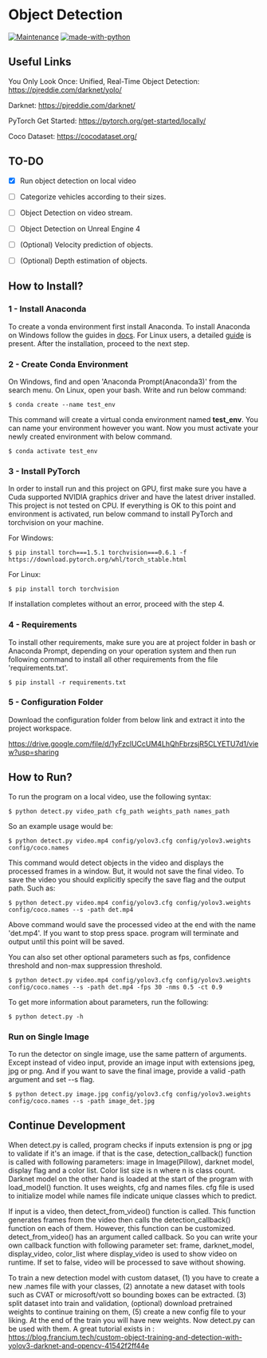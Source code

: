 # Object Detection

[![Maintenance](https://img.shields.io/badge/Maintained%3F-yes-green.svg)](https://GitHub.com/Naereen/StrapDown.js/graphs/commit-activity)
[![made-with-python](https://img.shields.io/badge/Made%20with-Python-1f425f.svg)](https://www.python.org/)

## Useful Links
You Only Look Once: Unified, Real-Time Object Detection: https://pjreddie.com/darknet/yolo/

Darknet: https://pjreddie.com/darknet/

PyTorch Get Started: https://pytorch.org/get-started/locally/ 

Coco Dataset: https://cocodataset.org/
## TO-DO
- [x] Run object detection on local video
- [ ] Categorize vehicles according to their sizes.
- [ ] Object Detection on video stream.
- [ ] Object Detection on Unreal Engine 4
- [ ] (Optional) Velocity prediction of objects.
- [ ] (Optional) Depth estimation of objects.


## How to Install?

### 1 - Install Anaconda

To create a vonda environment first install Anaconda. To install Anaconda on Windows
follow the guides in [docs](https://docs.anaconda.com/anaconda/install/windows/). For Linux users,
a detailed [guide](https://docs.anaconda.com/anaconda/install/linux/) is present. After the installation,
proceed to the next step.

### 2 - Create Conda Environment

On Windows, find and open 'Anaconda Prompt(Anaconda3)' from the search menu. On Linux, open your bash. Write and 
run below command:
```
$ conda create --name test_env
``` 

This command will create a virtual conda environment named **test_env**. You can name your environment however you want. Now you must activate your newly created environment 
with below command.

```
$ conda activate test_env
```


### 3 - Install PyTorch

In order to install run and this project on GPU, first make sure you have a Cuda supported 
NVIDIA graphics driver and have the latest driver installed. This project is not tested on CPU. If everything is OK to this point and 
environment is activated, run below command to install PyTorch and torchvision on your machine.

For Windows: 
```
$ pip install torch===1.5.1 torchvision===0.6.1 -f https://download.pytorch.org/whl/torch_stable.html
```

For Linux: 
```
$ pip install torch torchvision
```

If installation completes without an error, proceed with the step 4.

### 4 - Requirements

To install other requirements, make sure you are at project folder in bash or 
Anaconda Prompt, depending on your operation system and then run following command to install 
all other requirements from the file 'requirements.txt'.

```
$ pip install -r requirements.txt
```

### 5 - Configuration Folder

Download the configuration folder from below link and extract it into the project workspace.

https://drive.google.com/file/d/1yFzclUCcUM4LhQhFbrzsjR5CLYETU7d1/view?usp=sharing

## How to Run?

To run the program on a local video, use the following syntax:

```
$ python detect.py video_path cfg_path weights_path names_path
```  

So an example usage would be:

```
$ python detect.py video.mp4 config/yolov3.cfg config/yolov3.weights config/coco.names
```  
This command would detect objects in the video and displays the processed frames in a window. But,
it would not save the final video. To save the video you should explicitly specify the save flag and the
output path. Such as:

```
$ python detect.py video.mp4 config/yolov3.cfg config/yolov3.weights config/coco.names --s -path det.mp4
```  
Above command would save the processed video at the end with the name 'det.mp4'. If you want to stop press space. program will terminate and
output until this point will be saved.

You can also set other optional parameters such as fps, confidence threshold and non-max 
suppression threshold.

```
$ python detect.py video.mp4 config/yolov3.cfg config/yolov3.weights config/coco.names --s -path det.mp4 -fps 30 -nms 0.5 -ct 0.9
```  

To get more information about parameters, run the following:

```
$ python detect.py -h
```  

### Run on Single Image

To run the detector on single image, use the same pattern of arguments. Except instead of video input, provide an image input with extensions
jpeg, jpg or png. And if you want to save the final image, provide a valid -path argument and set --s flag.

```
$ python detect.py image.jpg config/yolov3.cfg config/yolov3.weights config/coco.names --s -path image_det.jpg
```  


## Continue Development

When detect.py is called, program checks if inputs extension is png or jpg to validate if it's an image. if that is the case,
detection_callback() function is called with following parameters: image in Image(Pillow), darknet model, display flag and a color list.
Color list size is n where n is class count. Darknet model on the other hand is loaded at the start of the program with load_model() function.
It uses weights, cfg and names files. cfg file is used to initialize model while names file indicate unique classes which to predict.

If input is a video, then detect_from_video() function is called. This function generates frames from the video then calls the detection_callback()
function on each of them. However, this function can be customized. detect_from_video() has an argument called callback. So you can write your own
callback function with following parameter set: frame, darknet_model, display_video, color_list where display_video is used to show video on runtime. If set to false,
video will be processed to save without showing. 

To train a new detection model with custom dataset, (1) you have to create a new .names file with your classes, (2) annotate a new dataset with
tools such as CVAT or microsoft/vott so bounding boxes can be extracted. (3) split dataset into train and validation, (optional) download pretrained weights
to continue training on them, (5) create a new config file to your liking. At the end of the train you will have new weights. Now detect.py can be used with them.
A great tutorial exists in : https://blog.francium.tech/custom-object-training-and-detection-with-yolov3-darknet-and-opencv-41542f2ff44e

      
  